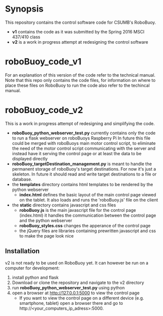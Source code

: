 # Synopsis
This repository contains the control software code for CSUMB's RoboBuoy.
*  **v1** contains the code as it was submitted by the Spring 2016 MSCI 437/410 class
*  **v2** is a work in progress attempt at redesigning the control software

# roboBuoy_code_v1
For an explanation of this version of the code refer to the technical manual.
Note that this repo only contains the code files, for information on where to place these files on RoboBuoy to run the code also refer to the techincal manual.
# roboBuoy_code_v2
This is a work in progress attempt of redesigning and simplifying the code.

* **roboBuoy_python_webserver_test.py** currently contains only the code to run a flask webserver on roboBuoys Raspberry Pi
In future this file could be merged with roboBuoys main motor control script, to eliminate the need of the motor control    script communicating with the server and instead have it serving the control page or at least the data to be displayed directly
* **roboBuoy_targetDestination_management.py** is meant to handle the permanent storage of roboBuoy's target destinations. For now it's just a skeleton. In future it should read and write target destinations to a file or database.
* the **templates** directory contains html templates to be rendered by the python webserver
  * **index.html** defines the basic layout of the main control page viewed on the tablet. It also loads and runs the 'roboBuoy.js' file on the client
* the **static** directory contains javascript and css files 
  * **roboBuoy.js** is the main javascript file for the control page (index.html) it handles the communication between the control page and the python webserver
  * **roboBuoy_styles.css** changes the apperance of the control page
  * the jQuery files are libraries containing prewritten javascript and css to make the page look nice
  
## Installation
v2 is not ready to be used on RoboBuoy yet. It can however be run on a computer for development:
1. install python and flask 
2. Download or clone the repository and navigate to the v2 directory
3. run **roboBuoy_python_webserver_test.py** using python 
4. open a browser at http://127.0.0.1:5000 to view the control page
   * If you want to view the control page on a different device (e.g. smartphone, tablet) open a browser there and go to http://<your_computers_ip_adress>:5000.